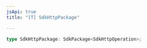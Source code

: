 ```yaml
---
jsApi: true
title: "[T] SdkHttpPackage"

---
```

```ts
type SdkHttpPackage: SdkPackage<SdkHttpOperation>;
```
